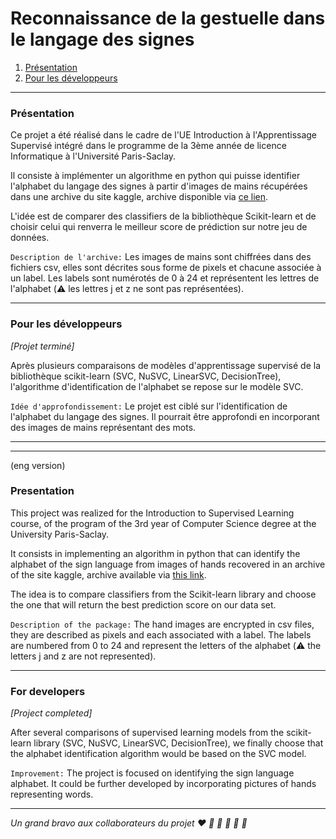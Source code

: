 # Reconnaissance de la gestuelle dans le langage des signes

1. [Présentation](#presentation)
2. [Pour les développeurs](#developpeur)

---
### Présentation
Ce projet a été réalisé dans le cadre de l'UE Introduction à l'Apprentissage Supervisé intégré dans le programme de la 3ème année de  licence Informatique à l'Université Paris-Saclay.

Il consiste à implémenter un algorithme en python qui puisse identifier l'alphabet du langage des signes à partir d'images de mains récupérées dans une archive du site kaggle, archive disponible via [ce lien](https://www.kaggle.com/datamunge/sign-language-mnist).

L'idée est de comparer des classifiers de la bibliothèque Scikit-learn et de choisir celui qui renverra le meilleur score de prédiction sur notre jeu de données.

`Description de l'archive:` Les images de mains sont chiffrées dans des fichiers csv, elles sont décrites sous forme de pixels et chacune associée à un label. Les labels sont numérotés de 0 à 24 et représentent les lettres de l'alphabet (:warning: les lettres j et z ne sont pas représentées).

---

### Pour les développeurs
*[Projet terminé]*

Après plusieurs comparaisons de modèles d'apprentissage supervisé de la bibliothèque scikit-learn (SVC, NuSVC, LinearSVC, DecisionTree), l'algorithme d'identification de l'alphabet se repose sur le modèle SVC.

`Idée d'approfondissement:` Le projet est ciblé sur l'identification de l'alphabet du langage des signes. Il pourrait être approfondi en incorporant des images de mains représentant des mots.

---
---

(eng version)

### Presentation
This project was realized for the Introduction to Supervised Learning course, 
of the program of the 3rd year of Computer Science degree at the University Paris-Saclay.

It consists in implementing an algorithm in python that can identify the alphabet of the sign language from images of hands recovered in an archive of the site kaggle, archive available via [this link](https://www.kaggle.com/datamunge/sign-language-mnist).

The idea is to compare classifiers from the Scikit-learn library and choose the one that will return the best prediction score on our data set.

`Description of the package:` The hand images are encrypted in csv files, they are described as pixels and each associated with a label. 
The labels are numbered from 0 to 24 and represent the letters of the alphabet (:warning: the letters j and z are not represented).

---

### For developers
*[Project completed]*

After several comparisons of supervised learning models from the scikit-learn library (SVC, NuSVC, LinearSVC, DecisionTree), 
we finally choose that the alphabet identification algorithm would be based on the SVC model.

`Improvement:` The project is focused on identifying the sign language alphabet. 
It could be further developed by incorporating pictures of hands representing words.


---

*Un grand bravo aux collaborateurs du projet  :heart: :blue_heart: :green_heart: :yellow_heart: :purple_heart: :black_heart:*





